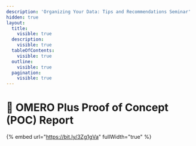 ```yaml
---
description: 'Organizing Your Data: Tips and Recommendations Seminar'
hidden: true
layout:
  title:
    visible: true
  description:
    visible: true
  tableOfContents:
    visible: true
  outline:
    visible: true
  pagination:
    visible: true
---
```


# 🔴 OMERO Plus Proof of Concept (POC) Report

{% embed url="https://bit.ly/3Zg1gVa" fullWidth="true" %}
